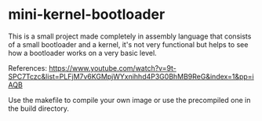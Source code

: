 # mini-kernel-bootloader
This is a small project made completely in assembly language that consists of a small bootloader and a kernel, it's not very functional but helps to see how a bootloader works on a very basic level.

References: https://www.youtube.com/watch?v=9t-SPC7Tczc&list=PLFjM7v6KGMpjWYxnihhd4P3G0BhMB9ReG&index=1&pp=iAQB

Use the makefile to compile your own image or use the precompiled one in the build directory.
